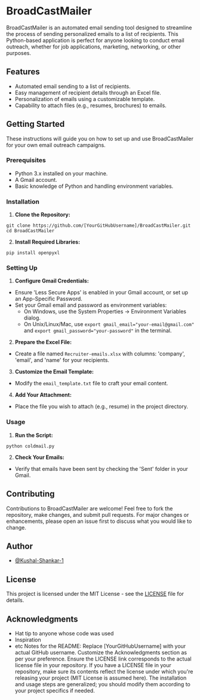# BroadCastMailer

BroadCastMailer is an automated email sending tool designed to streamline the process of sending personalized emails to a list of recipients. This Python-based application is perfect for anyone looking to conduct email outreach, whether for job applications, marketing, networking, or other purposes.

## Features

- Automated email sending to a list of recipients.
- Easy management of recipient details through an Excel file.
- Personalization of emails using a customizable template.
- Capability to attach files (e.g., resumes, brochures) to emails.

## Getting Started

These instructions will guide you on how to set up and use BroadCastMailer for your own email outreach campaigns.

### Prerequisites

- Python 3.x installed on your machine.
- A Gmail account.
- Basic knowledge of Python and handling environment variables.

### Installation

1. **Clone the Repository:**
```
git clone https://github.com/[YourGitHubUsername]/BroadCastMailer.git
cd BroadCastMailer
```

2. **Install Required Libraries:**
```
pip install openpyxl
```
### Setting Up

1. **Configure Gmail Credentials:**
- Ensure 'Less Secure Apps' is enabled in your Gmail account, or set up an App-Specific Password.
- Set your Gmail email and password as environment variables:
  - On Windows, use the System Properties -> Environment Variables dialog.
  - On Unix/Linux/Mac, use `export gmail_email="your-email@gmail.com"` and `export gmail_password="your-password"` in the terminal.

2. **Prepare the Excel File:**
- Create a file named `Recruiter-emails.xlsx` with columns: 'company', 'email', and 'name' for your recipients.

3. **Customize the Email Template:**
- Modify the `email_template.txt` file to craft your email content.

4. **Add Your Attachment:**
- Place the file you wish to attach (e.g., resume) in the project directory.

### Usage

1. **Run the Script:**
```
python coldmail.py
```

2. **Check Your Emails:**
- Verify that emails have been sent by checking the 'Sent' folder in your Gmail.

## Contributing

Contributions to BroadCastMailer are welcome! Feel free to fork the repository, make changes, and submit pull requests. For major changes or enhancements, please open an issue first to discuss what you would like to change.

## Author

- [@Kushal-Shankar-1](https://github.com/Kushal-Shankar-1)

## License

This project is licensed under the MIT License - see the [LICENSE](LICENSE) file for details.

## Acknowledgments

- Hat tip to anyone whose code was used
- Inspiration
- etc
Notes for the README:
Replace [YourGitHubUsername] with your actual GitHub username.
Customize the Acknowledgments section as per your preference.
Ensure the LICENSE link corresponds to the actual license file in your repository.
If you have a LICENSE file in your repository, make sure its contents reflect the license under which you're releasing your project (MIT License is assumed here).
The installation and usage steps are generalized; you should modify them according to your project specifics if needed.
